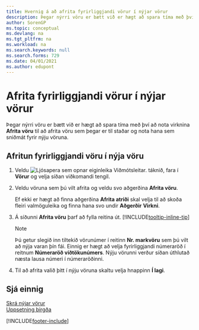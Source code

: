 ```yaml
---
title: Hvernig á að afrita fyrirliggjandi vörur í nýjar vörur
description: Þegar nýrri vöru er bætt við er hægt að spara tíma með því að nota virknina „Afrita vöru“ til að afrita vöru sem þegar er til staðar og nota hana sem sniðmát fyrir nýju vöruna.
author: SorenGP
ms.topic: conceptual
ms.devlang: na
ms.tgt_pltfrm: na
ms.workload: na
ms.search.keywords: null
ms.search.forms: 729
ms.date: 04/01/2021
ms.author: edupont
---
```

# <a name="copy-existing-items-to-create-new-items"></a><a name="copy-existing-items-to-create-new-items"></a><a name="copy-existing-items-to-create-new-items"></a>Afrita fyrirliggjandi vörur í nýjar vörur

Þegar nýrri vöru er bætt við er hægt að spara tíma með því að nota virknina **Afrita vöru** til að afrita vöru sem þegar er til staðar og nota hana sem sniðmát fyrir nýju vöruna.  

## <a name="to-copy-an-existing-item-to-a-new-item"></a><a name="to-copy-an-existing-item-to-a-new-item"></a><a name="to-copy-an-existing-item-to-a-new-item"></a>Afritun fyrirliggjandi vöru í nýja vöru

1. Veldu ![Ljósapera sem opnar eiginleika Viðmótsleitar.](media/ui-search/search_small.png "Segðu mér hvað þú vilt gera") táknið, fara í **Vörur** og velja síðan viðkomandi tengil.  
2. Veldu vöruna sem þú vilt afrita og veldu svo aðgerðina **Afrita vöru**.  

    Ef ekki er hægt að finna aðgerðina **Afrita atriði** skal velja til að skoða fleiri valmöguleika og finna hana svo undir **Aðgerðir** **Virkni**.  

3. Á síðunni **Afrita vöru** þarf að fylla reitina út. [!INCLUDE[tooltip-inline-tip](includes/tooltip-inline-tip_md.md)]

    > [!NOTE]  
    > Þú getur slegið inn tiltekið vörunúmer í reitinn **Nr. markvöru** sem þú vilt að nýja varan þín fái. Einnig er hægt að velja fyrirliggjandi númeraröð í reitnum **Númeraröð viðtökunúmers**. Nýju vörunni verður síðan úthlutað næsta lausa númeri í númeraröðinni.  

4. Til að afrita valið þitt í nýju vöruna skaltu velja hnappinn **Í lagi**.  

## <a name="see-also"></a><a name="see-also"></a><a name="see-also"></a>Sjá einnig

[Skrá nýjar vörur](inventory-how-register-new-items.md)  
[Uppsetning birgða](inventory-setup-inventory.md)  


[!INCLUDE[footer-include](includes/footer-banner.md)]
